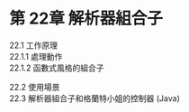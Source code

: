 # 第 22章 解析器組合子 #

22.1 工作原理  
22.1.1 處理動作  
22.1.2 函數式風格的組合子  

22.2 使用場景  
22.3 解析器組合子和格蘭特小姐的控制器 (Java)  
